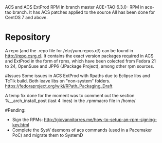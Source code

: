 ACS and ACS ExtProd RPM in branch master
ACE+TAO 6.3.0-<ACSVERSION> RPM in ace-tao branch. It has ACS patches applied to the source
All has been done for CentOS 7 and above.

# Repository
A repo (and the .repo file for /etc/yum.repos.d/) can be found in http://repo.csrg.cl.
It contains the exact version packages required in ACS and ExtProd in the form of rpms, which have been colected
from Fedora 21 to 24, OpenSuse and JPP6 (JPackage Project), among other rpm sources.

#Issues
Some issues in ACS ExtProd with Rpaths due to Eclipse libs and TcTlk build. Both leave libs on "non-system" folders.
https://fedoraproject.org/wiki/RPath_Packaging_Draft

A temp fix done for the moment was to comment out the section %__arch_install_post (last 4 lines) 
in the .rpmmacro file in /home/<user used to build-rebuild rpm>

#Pending:
- Sign the RPMs: http://giovannitorres.me/how-to-setup-an-rpm-signing-key.html
- Complete the SysV daemons of acs commands (used in a Pacemaker PoC) and migrate them to SystemD
